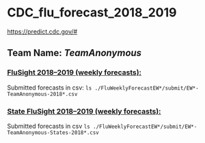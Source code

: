 # CDC_flu_forecast_2018_2019
https://predict.cdc.gov/#

## Team Name: *TeamAnonymous*
### [FluSight 2018–2019 (weekly forecasts):](https://predict.cdc.gov/post/5ba1504e5619f003acb7e18f)
Submitted forecasts in csv: `ls ./FluWeeklyForecastEW*/submit/EW*-TeamAnonymous-2018*.csv` 

### [State FluSight 2018–2019 (weekly forecasts):](https://predict.cdc.gov/post/5ba5389fa983f303b832726b)
Submitted forecasts in csv `ls ./FluWeeklyForecastEW*/submit/EW*-TeamAnonymous-States-2018*.csv`

